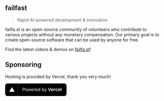 ## failfast

> Rapid AI-powered development & innovation

failfa.st is an open-source community of volunteers who contribute to
various projects without any monetary compensation. Our primary goal is
to create open-source software that can be used by anyone for free.

Find the latest videos & demos on [failfa.st](https://failfa.st)! 


## Sponsoring 

Hosting is provided by Vercel, thank you very much! 

<a href="https://vercel.com?utm_source=failfast&utm_campaign=oss"><img src="profile/assets/powered-by-vercel.svg" alt="powered by vercel" width="200"/></a>
